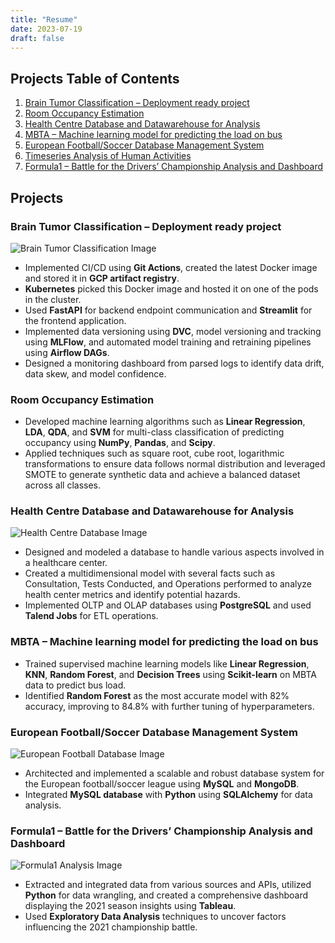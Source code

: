 ```yaml
---
title: "Resume"
date: 2023-07-19
draft: false
--- 
```


## Projects Table of Contents
1. [Brain Tumor Classification – Deployment ready project](#brain-tumor-classification--deployment-ready-project)
2. [Room Occupancy Estimation](#room-occupancy-estimation)
3. [Health Centre Database and Datawarehouse for Analysis](#health-centre-database-and-datawarehouse-for-analysis)
4. [MBTA – Machine learning model for predicting the load on bus](#mbta--machine-learning-model-for-predicting-the-load-on-bus)
5. [European Football/Soccer Database Management System](#european-footballsoccer-database-management-system)
6. [Timeseries Analysis of Human Activities](#timeseries-analysis-of-human-activities)
7. [Formula1 – Battle for the Drivers’ Championship Analysis and Dashboard](#formula1--battle-for-the-drivers-championship-analysis-and-dashboard)

## Projects

### Brain Tumor Classification – Deployment ready project
  
![Brain Tumor Classification Image](/images/BTC.png)  
- Implemented CI/CD using **Git Actions**, created the latest Docker image and stored it in **GCP artifact registry**.
- **Kubernetes** picked this Docker image and hosted it on one of the pods in the cluster.
- Used **FastAPI** for backend endpoint communication and **Streamlit** for the frontend application.
- Implemented data versioning using **DVC**, model versioning and tracking using **MLFlow**, and automated model training and retraining pipelines using **Airflow DAGs**.
- Designed a monitoring dashboard from parsed logs to identify data drift, data skew, and model confidence.

### Room Occupancy Estimation
 
- Developed machine learning algorithms such as **Linear Regression**, **LDA**, **QDA**, and **SVM** for multi-class classification of predicting occupancy using **NumPy**, **Pandas**, and **Scipy**.
- Applied techniques such as square root, cube root, logarithmic transformations to ensure data follows normal distribution
and leveraged SMOTE to generate synthetic data and achieve a balanced dataset across all classes.

### Health Centre Database and Datawarehouse for Analysis

![Health Centre Database Image](/images/DW.png)  
- Designed and modeled a database to handle various aspects involved in a healthcare center.
- Created a multidimensional model with several facts such as Consultation, Tests Conducted, and Operations performed to analyze health center metrics and identify potential hazards.
- Implemented OLTP and OLAP databases using **PostgreSQL** and used **Talend Jobs** for ETL operations.

### MBTA – Machine learning model for predicting the load on bus
  
- Trained supervised machine learning models like **Linear Regression**, **KNN**, **Random Forest**, and **Decision Trees** using **Scikit-learn** on MBTA data to predict bus load.
- Identified **Random Forest** as the most accurate model with 82% accuracy, improving to 84.8% with further tuning of hyperparameters.

### European Football/Soccer Database Management System

![European Football Database Image](/images/DMA.png)  
- Architected and implemented a scalable and robust database system for the European football/soccer league using **MySQL** and **MongoDB**.
- Integrated **MySQL database** with **Python** using **SQLAlchemy** for data analysis.


### Formula1 – Battle for the Drivers’ Championship Analysis and Dashboard

![Formula1 Analysis Image](/images/Dashboard.png)  
- Extracted and integrated data from various sources and APIs, utilized **Python** for data wrangling, and created a comprehensive dashboard displaying the 2021 season insights using **Tableau**.
- Used **Exploratory Data Analysis** techniques to uncover factors influencing the 2021 championship battle.
